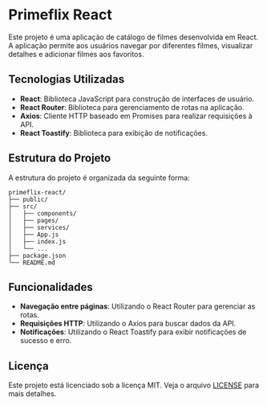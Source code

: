 # Primeflix React

Este projeto é uma aplicação de catálogo de filmes desenvolvida em React. A aplicação permite aos usuários navegar por diferentes filmes, visualizar detalhes e adicionar filmes aos favoritos.

## Tecnologias Utilizadas

- **React**: Biblioteca JavaScript para construção de interfaces de usuário.
- **React Router**: Biblioteca para gerenciamento de rotas na aplicação.
- **Axios**: Cliente HTTP baseado em Promises para realizar requisições à API.
- **React Toastify**: Biblioteca para exibição de notificações.


## Estrutura do Projeto

A estrutura do projeto é organizada da seguinte forma:

```
primeflix-react/
├── public/
├── src/
│   ├── components/
│   ├── pages/
│   ├── services/
│   ├── App.js
│   ├── index.js
│   └── ...
├── package.json
└── README.md
```

## Funcionalidades

- **Navegação entre páginas**: Utilizando o React Router para gerenciar as rotas.
- **Requisições HTTP**: Utilizando o Axios para buscar dados da API.
- **Notificações**: Utilizando o React Toastify para exibir notificações de sucesso e erro.

## Licença

Este projeto está licenciado sob a licença MIT. Veja o arquivo [LICENSE](LICENSE) para mais detalhes.
